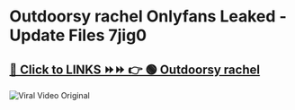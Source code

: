 
 # Outdoorsy rachel Onlyfans Leaked - Update Files 7jig0

## <h2><a href="https://clipsfans.com/Outdoorsy_rachel&ref=git">🔗 Click to LINKS ⏩⏩ 👉 🟢 Outdoorsy rachel </a></h2>

<a href="https://clipsfans.com/Outdoorsy_rachel&ref=git" rel="nofollow" data-target="animated-image.originalLink"><img src="https://i.ibb.co.com/xMMVF88/686577567.gif" alt="Viral Video Original" style="max-width: 100%; display: inline-block;" data-target="animated-image.originalImage"></a>

